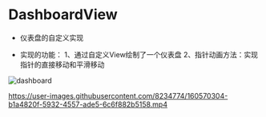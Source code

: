 # DashboardView
- 仪表盘的自定义实现

- 实现的功能：
1、通过自定义View绘制了一个仪表盘
2、指针动画方法：实现指针的直接移动和平滑移动

![dashboard](https://user-images.githubusercontent.com/8234774/160570765-ed1356e4-18d0-48ff-a5bc-e7c0f9174a0e.jpg)


https://user-images.githubusercontent.com/8234774/160570304-b1a4820f-5932-4557-ade5-6c6f882b5158.mp4

